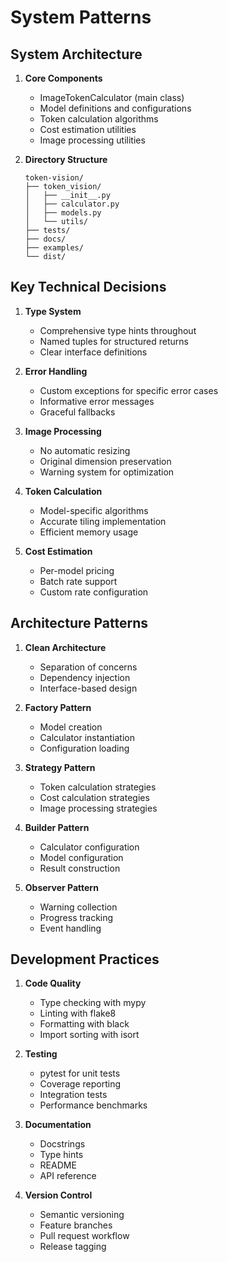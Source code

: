 # System Patterns

## System Architecture
1. **Core Components**
   - ImageTokenCalculator (main class)
   - Model definitions and configurations
   - Token calculation algorithms
   - Cost estimation utilities
   - Image processing utilities

2. **Directory Structure**
   ```
   token-vision/
   ├── token_vision/
   │   ├── __init__.py
   │   ├── calculator.py
   │   ├── models.py
   │   └── utils/
   ├── tests/
   ├── docs/
   ├── examples/
   └── dist/
   ```

## Key Technical Decisions
1. **Type System**
   - Comprehensive type hints throughout
   - Named tuples for structured returns
   - Clear interface definitions

2. **Error Handling**
   - Custom exceptions for specific error cases
   - Informative error messages
   - Graceful fallbacks

3. **Image Processing**
   - No automatic resizing
   - Original dimension preservation
   - Warning system for optimization

4. **Token Calculation**
   - Model-specific algorithms
   - Accurate tiling implementation
   - Efficient memory usage

5. **Cost Estimation**
   - Per-model pricing
   - Batch rate support
   - Custom rate configuration

## Architecture Patterns
1. **Clean Architecture**
   - Separation of concerns
   - Dependency injection
   - Interface-based design

2. **Factory Pattern**
   - Model creation
   - Calculator instantiation
   - Configuration loading

3. **Strategy Pattern**
   - Token calculation strategies
   - Cost calculation strategies
   - Image processing strategies

4. **Builder Pattern**
   - Calculator configuration
   - Model configuration
   - Result construction

5. **Observer Pattern**
   - Warning collection
   - Progress tracking
   - Event handling

## Development Practices
1. **Code Quality**
   - Type checking with mypy
   - Linting with flake8
   - Formatting with black
   - Import sorting with isort

2. **Testing**
   - pytest for unit tests
   - Coverage reporting
   - Integration tests
   - Performance benchmarks

3. **Documentation**
   - Docstrings
   - Type hints
   - README
   - API reference

4. **Version Control**
   - Semantic versioning
   - Feature branches
   - Pull request workflow
   - Release tagging 